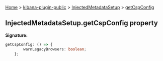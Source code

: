 [Home](./index) &gt; [kibana-plugin-public](./kibana-plugin-public.md) &gt; [InjectedMetadataSetup](./kibana-plugin-public.injectedmetadatasetup.md) &gt; [getCspConfig](./kibana-plugin-public.injectedmetadatasetup.getcspconfig.md)

## InjectedMetadataSetup.getCspConfig property

<b>Signature:</b>

```typescript
getCspConfig: () => {
        warnLegacyBrowsers: boolean;
    };
```
